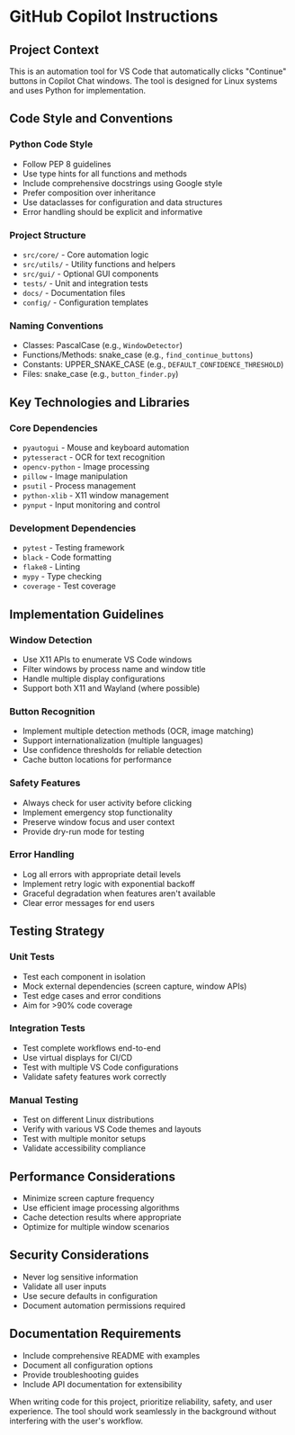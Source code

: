 # GitHub Copilot Instructions

## Project Context
This is an automation tool for VS Code that automatically clicks "Continue" buttons in Copilot Chat windows. The tool is designed for Linux systems and uses Python for implementation.

## Code Style and Conventions

### Python Code Style
- Follow PEP 8 guidelines
- Use type hints for all functions and methods
- Include comprehensive docstrings using Google style
- Prefer composition over inheritance
- Use dataclasses for configuration and data structures
- Error handling should be explicit and informative

### Project Structure
- `src/core/` - Core automation logic
- `src/utils/` - Utility functions and helpers
- `src/gui/` - Optional GUI components
- `tests/` - Unit and integration tests
- `docs/` - Documentation files
- `config/` - Configuration templates

### Naming Conventions
- Classes: PascalCase (e.g., `WindowDetector`)
- Functions/Methods: snake_case (e.g., `find_continue_buttons`)
- Constants: UPPER_SNAKE_CASE (e.g., `DEFAULT_CONFIDENCE_THRESHOLD`)
- Files: snake_case (e.g., `button_finder.py`)

## Key Technologies and Libraries

### Core Dependencies
- `pyautogui` - Mouse and keyboard automation
- `pytesseract` - OCR for text recognition
- `opencv-python` - Image processing
- `pillow` - Image manipulation
- `psutil` - Process management
- `python-xlib` - X11 window management
- `pynput` - Input monitoring and control

### Development Dependencies
- `pytest` - Testing framework
- `black` - Code formatting
- `flake8` - Linting
- `mypy` - Type checking
- `coverage` - Test coverage

## Implementation Guidelines

### Window Detection
- Use X11 APIs to enumerate VS Code windows
- Filter windows by process name and window title
- Handle multiple display configurations
- Support both X11 and Wayland (where possible)

### Button Recognition
- Implement multiple detection methods (OCR, image matching)
- Support internationalization (multiple languages)
- Use confidence thresholds for reliable detection
- Cache button locations for performance

### Safety Features
- Always check for user activity before clicking
- Implement emergency stop functionality
- Preserve window focus and user context
- Provide dry-run mode for testing

### Error Handling
- Log all errors with appropriate detail levels
- Implement retry logic with exponential backoff
- Graceful degradation when features aren't available
- Clear error messages for end users

## Testing Strategy

### Unit Tests
- Test each component in isolation
- Mock external dependencies (screen capture, window APIs)
- Test edge cases and error conditions
- Aim for >90% code coverage

### Integration Tests
- Test complete workflows end-to-end
- Use virtual displays for CI/CD
- Test with multiple VS Code configurations
- Validate safety features work correctly

### Manual Testing
- Test on different Linux distributions
- Verify with various VS Code themes and layouts
- Test with multiple monitor setups
- Validate accessibility compliance

## Performance Considerations
- Minimize screen capture frequency
- Use efficient image processing algorithms
- Cache detection results where appropriate
- Optimize for multiple window scenarios

## Security Considerations
- Never log sensitive information
- Validate all user inputs
- Use secure defaults in configuration
- Document automation permissions required

## Documentation Requirements
- Include comprehensive README with examples
- Document all configuration options
- Provide troubleshooting guides
- Include API documentation for extensibility

When writing code for this project, prioritize reliability, safety, and user experience. The tool should work seamlessly in the background without interfering with the user's workflow.
